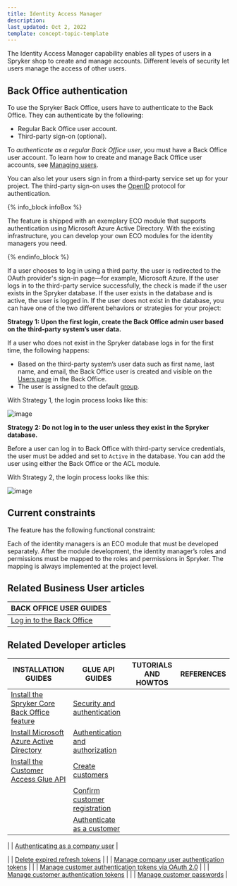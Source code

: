 ```yaml
---
title: Identity Access Manager
description:
last_updated: Oct 2, 2022
template: concept-topic-template
---
```


The Identity Access Manager capability enables all types of users in a Spryker shop to create and manage accounts. Different levels of security let users manage the access of other users.

## Back Office authentication


To use the Spryker Back Office, users have to authenticate to the Back Office. They can authenticate by the following:

* Regular Back Office user account.
* Third-party sign-on (optional).

To *authenticate as a regular Back Office user*, you must have a Back Office user account. To learn how to create and manage Back Office user accounts, see [Managing users](/docs/scos/user/back-office-user-guides/{{page.version}}/users/managing-users/creating-users.html).

You can also let your users sign in from a third-party service set up for your project. The third-party sign-on uses the [OpenID](https://en.wikipedia.org/wiki/OpenID) protocol for authentication.

{% info_block infoBox %}

The feature is shipped with an exemplary ECO module that supports authentication using Microsoft Azure Active Directory. With the existing infrastructure, you can develop your own ECO modules for the identity managers you need.

{% endinfo_block %}

If a user chooses to log in using a third party, the user is redirected to the OAuth provider's sign-in page—for example, Microsoft Azure. If the user logs in to the third-party service successfully, the check is made if the user exists in the Spryker database. If the user exists in the database and is active, the user is logged in. If the user does not exist in the database, you can have one of the two different behaviors or strategies for your project:

<a name="strategies"></a>

**Strategy 1: Upon the first login, create the Back Office admin user based on the third-party system’s user data.**

If a user who does not exist in the Spryker database logs in for the first time, the following happens:
* Based on the third-party system’s user data such as first name, last name, and email, the Back Office user is created and visible on the [Users page](/docs/scos/user/back-office-user-guides/{{page.version}}/users/managing-users/creating-users.html) in the Back Office.
* The user is assigned to the default [group](/docs/scos/user/back-office-user-guides/{{page.version}}/users/managing-user-groups/creating-user-groups.html).

With Strategy 1, the login process looks like this:

![image](https://confluence-connect.gliffy.net/embed/image/5b0f6ab5-d4d5-4b53-b82a-d73bec9c81ea.png?utm_medium=live&utm_source=custom)

**Strategy 2: Do not log in to the user unless they exist in the Spryker database.**

Before a user can log in to Back Office with third-party service credentials, the user must be added and set to `Active` in the database. You can add the user using either the Back Office or the ACL module.

With Strategy 2, the login process looks like this:

![image](https://confluence-connect.gliffy.net/embed/image/5b0f6ab5-d4d5-4b53-b82a-d73bec9c81ea.png?utm_medium=live&utm_source=custom)

## Current constraints

The feature has the following functional constraint:

Each of the identity managers is an ECO module that must be developed separately. After the module development, the identity manager’s roles and permissions must be mapped to the roles and permissions in Spryker. The mapping is always implemented at the project level.

## Related Business User articles

|BACK OFFICE USER GUIDES|
|---|
| [Log in to the Back Office](/docs/scos/user/back-office-user-guides/{{page.version}}/logging-in-to-the-back-office.html) |



## Related Developer articles

|INSTALLATION GUIDES  | GLUE API GUIDES | TUTORIALS AND HOWTOS | REFERENCES |
|---------|---------| - | - |
| [Install the Spryker Core Back Office feature](/docs/scos/dev/feature-integration-guides/{{page.version}}/spryker-core-back-office-feature-integration.html)  | [Security and authentication](/docs/pbc/all/identity-access-manager/manage-using-glue-api/glue-api-security-and-authentication.html) |
| [Install Microsoft Azure Active Directory](/docs/scos/dev/feature-integration-guides/{{page.version}}/install-microsoft-azure-active-directory.html)   | [Authentication and authorization](/docs/pbc/all/identity-access-manager/manage-using-glue-api/glue-api-authentication-and-authorization.html) |
| [Install the Customer Access Glue API](/docs/pbc/all/identity-access-manager/install-and-upgrade/install-the-customer-access-glue-api.html) |  [Create customers](/docs/pbc/all/identity-access-manager/manage-using-glue-api/glue-api-create-customers.html) |
| | [Confirm customer registration](/docs/pbc/all/identity-access-manager/manage-using-glue-api/glue-api-confirm-customer-registration.html) |
| | [Authenticate as a customer](/docs/pbc/all/identity-access-manager/manage-using-glue-api/authenticate-as-a-customer.html) |


| | [Authenticating as a company user](/docs/pbc/all/identity-access-manager/manage-using-glue-api/glue-api-authenticate-as-a-company-user.html) |

| | [Delete expired refresh tokens](/docs/pbc/all/identity-access-manager/manage-using-glue-api/glue-api-delete-expired-refresh-tokens.html) |
| | [Manage company user authentication tokens](/docs/pbc/all/identity-access-manager/manage-using-glue-api/glue-api-manage-company-user-authentication-tokens.html) |
| | [Manage customer authentication tokens via OAuth 2.0](/docs/pbc/all/identity-access-manager/manage-using-glue-api/glue-api-manage-customer-authentication-tokens-via-oauth-2.0.html) |
| | [Manage customer authentication tokens](/docs/pbc/all/identity-access-manager/manage-using-glue-api/glue-api-manage-customer-authentication-tokens.html) |
| | [Manage customer passwords](/docs/pbc/all/identity-access-manager/manage-using-glue-api/glue-api-manage-customer-passwords.html) |
